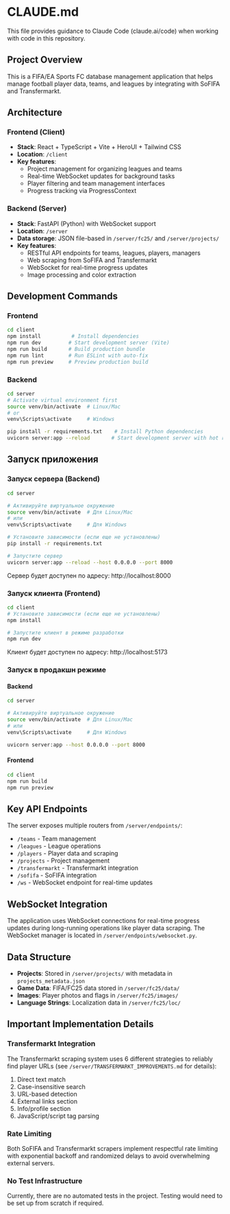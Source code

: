 # CLAUDE.md

This file provides guidance to Claude Code (claude.ai/code) when working with code in this repository.

## Project Overview

This is a FIFA/EA Sports FC database management application that helps manage football player data, teams, and leagues by integrating with SoFIFA and Transfermarkt.

## Architecture

### Frontend (Client)
- **Stack**: React + TypeScript + Vite + HeroUI + Tailwind CSS
- **Location**: `/client`
- **Key features**:
  - Project management for organizing leagues and teams
  - Real-time WebSocket updates for background tasks
  - Player filtering and team management interfaces
  - Progress tracking via ProgressContext

### Backend (Server)
- **Stack**: FastAPI (Python) with WebSocket support
- **Location**: `/server`
- **Data storage**: JSON file-based in `/server/fc25/` and `/server/projects/`
- **Key features**:
  - RESTful API endpoints for teams, leagues, players, managers
  - Web scraping from SoFIFA and Transfermarkt
  - WebSocket for real-time progress updates
  - Image processing and color extraction

## Development Commands

### Frontend
```bash
cd client
npm install          # Install dependencies
npm run dev         # Start development server (Vite)
npm run build       # Build production bundle
npm run lint        # Run ESLint with auto-fix
npm run preview     # Preview production build
```

### Backend
```bash
cd server
# Activate virtual environment first
source venv/bin/activate  # Linux/Mac
# or
venv\Scripts\activate     # Windows

pip install -r requirements.txt    # Install Python dependencies
uvicorn server:app --reload       # Start development server with hot reload
```

## Запуск приложения

### Запуск сервера (Backend)
```bash
cd server

# Активируйте виртуальное окружение
source venv/bin/activate  # Для Linux/Mac
# или
venv\Scripts\activate     # Для Windows

# Установите зависимости (если еще не установлены)
pip install -r requirements.txt

# Запустите сервер
uvicorn server:app --reload --host 0.0.0.0 --port 8000
```
Сервер будет доступен по адресу: http://localhost:8000

### Запуск клиента (Frontend)
```bash
cd client
# Установите зависимости (если еще не установлены)
npm install

# Запустите клиент в режиме разработки
npm run dev
```
Клиент будет доступен по адресу: http://localhost:5173

### Запуск в продакшн режиме

#### Backend
```bash
cd server

# Активируйте виртуальное окружение
source venv/bin/activate  # Для Linux/Mac
# или
venv\Scripts\activate     # Для Windows

uvicorn server:app --host 0.0.0.0 --port 8000
```

#### Frontend
```bash
cd client
npm run build
npm run preview
```

## Key API Endpoints

The server exposes multiple routers from `/server/endpoints/`:
- `/teams` - Team management
- `/leagues` - League operations
- `/players` - Player data and scraping
- `/projects` - Project management
- `/transfermarkt` - Transfermarkt integration
- `/sofifa` - SoFIFA integration
- `/ws` - WebSocket endpoint for real-time updates

## WebSocket Integration

The application uses WebSocket connections for real-time progress updates during long-running operations like player data scraping. The WebSocket manager is located in `/server/endpoints/websocket.py`.

## Data Structure

- **Projects**: Stored in `/server/projects/` with metadata in `projects_metadata.json`
- **Game Data**: FIFA/FC25 data stored in `/server/fc25/data/`
- **Images**: Player photos and flags in `/server/fc25/images/`
- **Language Strings**: Localization data in `/server/fc25/loc/`

## Important Implementation Details

### Transfermarkt Integration
The Transfermarkt scraping system uses 6 different strategies to reliably find player URLs (see `/server/TRANSFERMARKT_IMPROVEMENTS.md` for details):
1. Direct text match
2. Case-insensitive search
3. URL-based detection
4. External links section
5. Info/profile section
6. JavaScript/script tag parsing

### Rate Limiting
Both SoFIFA and Transfermarkt scrapers implement respectful rate limiting with exponential backoff and randomized delays to avoid overwhelming external servers.

### No Test Infrastructure
Currently, there are no automated tests in the project. Testing would need to be set up from scratch if required.